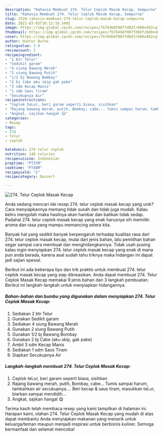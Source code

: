 ```yaml
---
description: "Rahasia Membuat 274. Telur Ceplok Masak Kecap, Sempurna"
title: "Rahasia Membuat 274. Telur Ceplok Masak Kecap, Sempurna"
slug: 2528-rahasia-membuat-274-telur-ceplok-masak-kecap-sempurna
date: 2021-03-03T16:12:10.540Z
image: https://img-global.cpcdn.com/recipes/fb764b8f007fd8df/680x482cq70/274-telur-ceplok-masak-kecap-foto-resep-utama.jpg
thumbnail: https://img-global.cpcdn.com/recipes/fb764b8f007fd8df/680x482cq70/274-telur-ceplok-masak-kecap-foto-resep-utama.jpg
cover: https://img-global.cpcdn.com/recipes/fb764b8f007fd8df/680x482cq70/274-telur-ceplok-masak-kecap-foto-resep-utama.jpg
author: Hunter Burke
ratingvalue: 3.9
reviewcount: 3
recipeingredient:
- "2 btr Telur"
- "Sedikit garam"
- "4 siung Bawang Merah"
- "2 siung Bawang Putih"
- "1/2 bj Bawang Bombay"
- "2 bj Cabe aku skip gak pake"
- "3 sdm Kecap Manis"
- "1 sdm Saos Tiram"
- "Secukupnya Air"
recipeinstructions:
- "Ceplok teLur, beri garam seperti biasa, sisihkan"
- "Rajang bawang merah, putih, Bombay, cabe... Tumis sampai harum, tambahkan air secukupnya.... Beri kecap &amp; saus tiram, masukkan teLur, biarkan sampai mendidih..."
- "Angkat, sajikan hangat 😋"
categories:
- Resep
tags:
- 274
- telur
- ceplok

katakunci: 274 telur ceplok 
nutrition: 146 calories
recipecuisine: Indonesian
preptime: "PT37M"
cooktime: "PT46M"
recipeyield: "2"
recipecategory: Dessert

---
```



![274. Telur Ceplok Masak Kecap](https://img-global.cpcdn.com/recipes/fb764b8f007fd8df/680x482cq70/274-telur-ceplok-masak-kecap-foto-resep-utama.jpg)

Anda sedang mencari ide resep 274. telur ceplok masak kecap yang unik? Cara menyiapkannya memang tidak susah dan tidak juga mudah. Kalau keliru mengolah maka hasilnya akan hambar dan bahkan tidak sedap. Padahal 274. telur ceplok masak kecap yang enak harusnya sih memiliki aroma dan rasa yang mampu memancing selera kita.



Banyak hal yang sedikit banyak berpengaruh terhadap kualitas rasa dari 274. telur ceplok masak kecap, mulai dari jenis bahan, lalu pemilihan bahan segar sampai cara membuat dan menghidangkannya. Tidak usah pusing kalau ingin menyiapkan 274. telur ceplok masak kecap yang enak di mana pun anda berada, karena asal sudah tahu triknya maka hidangan ini dapat jadi sajian spesial.


Berikut ini ada beberapa tips dan trik praktis untuk membuat 274. telur ceplok masak kecap yang siap dikreasikan. Anda dapat membuat 274. Telur Ceplok Masak Kecap memakai 9 jenis bahan dan 3 langkah pembuatan. Berikut ini langkah-langkah untuk menyiapkan hidangannya.

<!--inarticleads1-->

##### Bahan-bahan dan bumbu yang digunakan dalam menyiapkan 274. Telur Ceplok Masak Kecap:

1. Sediakan 2 btr Telur
1. Gunakan Sedikit garam
1. Sediakan 4 siung Bawang Merah
1. Gunakan 2 siung Bawang Putih
1. Gunakan 1/2 bj Bawang Bombay
1. Gunakan 2 bj Cabe (aku skip, gak pake)
1. Ambil 3 sdm Kecap Manis
1. Sediakan 1 sdm Saos Tiram
1. Siapkan Secukupnya Air




<!--inarticleads2-->

##### Langkah-langkah membuat 274. Telur Ceplok Masak Kecap:

1. Ceplok teLur, beri garam seperti biasa, sisihkan
1. Rajang bawang merah, putih, Bombay, cabe... Tumis sampai harum, tambahkan air secukupnya.... Beri kecap &amp; saus tiram, masukkan teLur, biarkan sampai mendidih...
1. Angkat, sajikan hangat 😋




Terima kasih telah membaca resep yang kami tampilkan di halaman ini. Harapan kami, olahan 274. Telur Ceplok Masak Kecap yang mudah di atas dapat membantu Anda menyiapkan makanan yang menarik untuk keluarga/teman maupun menjadi inspirasi untuk berbisnis kuliner. Semoga bermanfaat dan selamat mencoba!

